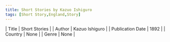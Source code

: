 ```yaml
---
title: Short Stories by Kazuo Ishiguro
tags: [Short Story,England,Story]
---     
```

| Title | Short Stories  |
| Author |  Kazuo Ishiguro  |
| Publication Date | 1892   |
| Country | None |
| Genre | None  |
        